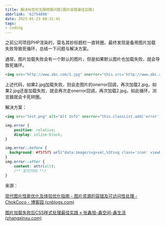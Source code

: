```yaml
---
title: 解决标签栏无限转圈问题(图片容错最佳实践)
abbrlink: '62754896'
date: 2023-05-23 08:31:41
tags:
- coding
---
```

之前公司项目PHP渲染的，莫名其妙标题栏一直转圈，最终发现是备用图片加载失败导致死循环，总结一下问题与解决方案。
<!-- more -->

通常，图片加载失败会有一个默认的图片，但是如果默认图片也加载失败，就会导致死循环。
```html
<img src="http://www.abc.com/1.jpg" onerror="this.src='http://www.abc.com/2.jpg'">
```
上述代码，如果2.jpg加载失败，则会走图片的onerror回调，再次加载2.jpg，如果2.jpg还是加载失败，就会再次走onerror回调，再次加载2.jpg，如此循环，浏览器就会卡死转圈。

解决方案：
```html
<img src="test.png" alt="Alt Info" onerror="this.classList.add('error');">
```
```css
img.error {
    position: relative;
    display: inline-block;
}

img.error::before {
  background: #f5f5f5 url("data:image/svg+xml,%3Csvg class='icon' viewBox='0 0 1024 1024' xmlns='http://www.w3.org/2000/svg' width='200' height='200'%3E%3Cpath d='M304.128 456.192c48.64 0 88.064-39.424 88.064-88.064s-39.424-88.064-88.064-88.064-88.064 39.424-88.064 88.064 39.424 88.064 88.064 88.064zm0-116.224c15.36 0 28.16 12.288 28.16 28.16s-12.288 28.16-28.16 28.16-28.16-12.288-28.16-28.16 12.288-28.16 28.16-28.16z' fill='%23e6e6e6'/%3E%3Cpath d='M887.296 159.744H136.704C96.768 159.744 64 192 64 232.448v559.104c0 39.936 32.256 72.704 72.704 72.704h198.144L500.224 688.64l-36.352-222.72 162.304-130.56-61.44 143.872 92.672 214.016-105.472 171.008h335.36C927.232 864.256 960 832 960 791.552V232.448c0-39.936-32.256-72.704-72.704-72.704zm-138.752 71.68v.512H857.6c16.384 0 30.208 13.312 30.208 30.208v399.872L673.28 408.064l75.264-176.64zM304.64 792.064H165.888c-16.384 0-30.208-13.312-30.208-30.208v-9.728l138.752-164.352 104.96 124.416-74.752 79.872zm81.92-355.84l37.376 228.864-.512.512-142.848-169.984c-3.072-3.584-9.216-3.584-12.288 0L135.68 652.8V262.144c0-16.384 13.312-30.208 30.208-30.208h474.624L386.56 436.224zm501.248 325.632c0 16.896-13.312 30.208-29.696 30.208H680.96l57.344-93.184-87.552-202.24 7.168-7.68 229.888 272.896z' fill='%23e6e6e6'/%3E%3C/svg%3E") no-repeat center / 50% 50%;
}
img.error::after {
    content: attr(alt);
    /** 定位代码 **/
}
```
来源：

[现代图片性能优化及体验优化指南 - 图片资源的容错及可访问性处理 - ChokCoco - 博客园 (cnblogs.com)](https://www.cnblogs.com/coco1s/p/17202234.html)

[图片加载失败后CSS样式处理最佳实践 « 张鑫旭-鑫空间-鑫生活 (zhangxinxu.com)](https://www.zhangxinxu.com/wordpress/2020/10/css-style-image-load-fail/)

